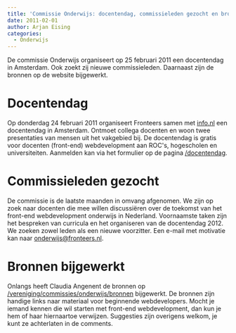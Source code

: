 ```yaml
---
title: 'Commissie Onderwijs: docentendag, commissieleden gezocht en bronnen bijgewerkt'
date: 2011-02-01
author: Arjan Eising
categories:
  - Onderwijs
---
```


De commissie Onderwijs organiseert op 25 februari 2011 een docentendag in Amsterdam. Ook zoekt zij nieuwe commissieleden. Daarnaast zijn de bronnen op de website bijgewerkt.

# Docentendag

Op donderdag 24 februari 2011 organiseert Fronteers samen met [info.nl](http://info.nl) een docentendag in Amsterdam. Ontmoet collega docenten en woon twee presentaties van mensen uit het vakgebied bij. De docentendag is gratis voor docenten (front-end) webdevelopment aan ROC's, hogescholen en universiteiten. Aanmelden kan via het formulier op de pagina [/docentendag](/docentendag).

# Commissieleden gezocht

De commissie is de laatste maanden in omvang afgenomen. We zijn op zoek naar docenten die mee willen discussiëren over de toekomst van het front-end webdevelopment onderwijs in Nederland. Voornaamste taken zijn het bespreken van curricula en het organiseren van de docentendag 2012. We zoeken zowel leden als een nieuwe voorzitter. Een e-mail met motivatie kan naar <onderwijs@fronteers.nl>.

# Bronnen bijgewerkt

Onlangs heeft Claudia Angenent de bronnen op [/vereniging/commissies/onderwijs/bronnen](/vereniging/commissies/onderwijs/bronnen) bijgewerkt. De bronnen zijn handige links naar materiaal voor beginnende webdevelopers. Mocht je iemand kennen die wil starten met front-end webdevelopment, dan kun je hem of haar hiernaartoe verwijzen. Suggesties zijn overigens welkom, je kunt ze achterlaten in de comments.
